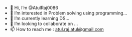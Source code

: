 - 👋 Hi, I’m @AtulRaj0086
- 👀 I’m interested in Problem solving using programming...
- 🌱 I’m currently learning DS...
- 💞️ I’m looking to collaborate on ...
- 📫 How to reach me : atul.raj.atul@gmail.com

<!---
AtulRaj0086a/AtulRaj0086a is a ✨ special ✨ repository because its `README.md` (this file) appears on your GitHub profile.
You can click the Preview link to take a look at your changes.
--->
